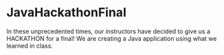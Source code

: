 # JavaHackathonFinal
In these unprecedented times, our instructors have decided to give us a HACKATHON for a final! We are creating a Java application using what we learned in class.

